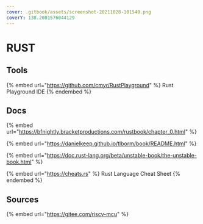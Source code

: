 ```yaml
---
cover: .gitbook/assets/screenshot-20211028-101540.png
coverY: 138.2001576044129
---
```


# RUST

## Tools

{% embed url="https://github.com/cmyr/RustPlayground" %}
Rust Playground IDE
{% endembed %}



## Docs

{% embed url="https://bfnightly.bracketproductions.com/rustbook/chapter_0.html" %}

{% embed url="https://danielkeep.github.io/tlborm/book/README.html" %}

{% embed url="https://doc.rust-lang.org/beta/unstable-book/the-unstable-book.html" %}

{% embed url="https://cheats.rs" %}
Rust Language Cheat Sheet
{% endembed %}

## Sources

{% embed url="https://gitee.com/riscv-mcu" %}
